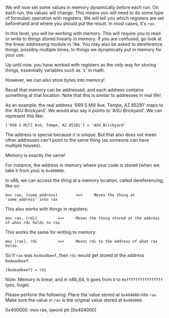 We will now set some values in memory dynamically before each run. On each run, the values will change. This means you will need to do some type of formulaic operation with registers. We will tell you which registers are set beforehand and where you should put the result. In most cases, it's `rax`.

In this level, you will be working with memory. This will require you to read or write to things stored linearly in memory. If you are confused, go look at the linear addressing module in 'ike. You may also be asked to dereference things, possibly multiple times, to things we dynamically put in memory for your use.

Up until now, you have worked with registers as the only way for storing things, essentially variables such as 'x' in math.

However, we can also store bytes into memory!

Recall that memory can be addressed, and each address contains something at that location. Note that this is similar to addresses in real life!

As an example: the real address '699 S Mill Ave, Tempe, AZ 85281' maps to the 'ASU Brickyard'. We would also say it points to 'ASU Brickyard'. We can represent this like:

```
['699 S Mill Ave, Tempe, AZ 85281'] = 'ASU Brickyard'
```

The address is special because it is unique. But that also does not mean other addresses can't point to the same thing (as someone can have multiple houses).

Memory is exactly the same!

For instance, the address in memory where your code is stored (when we take it from you) is `0x400000`.

In x86, we can access the thing at a memory location, called dereferencing, like so:

```
mov rax, [some_address]        <=>     Moves the thing at 'some_address' into rax
```

This also works with things in registers:

```
mov rax, [rdi]         <=>     Moves the thing stored at the address of what rdi holds to rax
```

This works the same for writing to memory:

```
mov [rax], rdi         <=>     Moves rdi to the address of what rax holds.
```

So if `rax` was `0xdeadbeef`, then `rdi` would get stored at the address `0xdeadbeef`:

```
[0xdeadbeef] = rdi
```

Note: Memory is linear, and in x86_64, it goes from `0` to `0xffffffffffffffff` (yes, huge).

Please perform the following: Place the value stored at `0x404000` into `rax`. Make sure the value in `rax` is the original value stored at `0x404000`.


0x400000:       mov     rax, qword ptr [0x404000]
